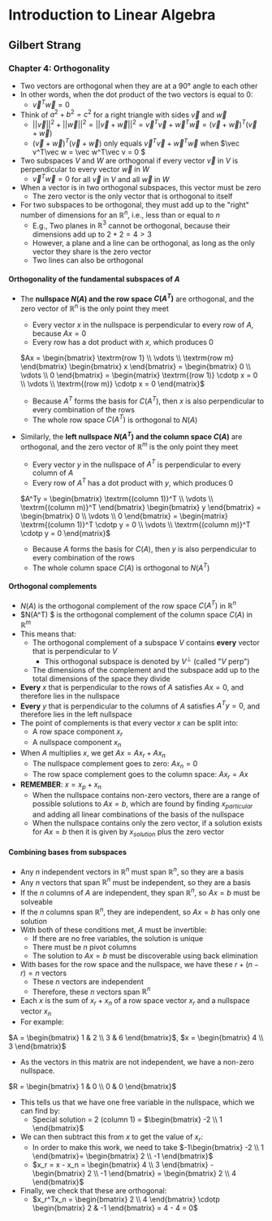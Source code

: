 # Introduction to Linear Algebra

## Gilbert Strang

### Chapter 4: Orthogonality

* Two vectors are orthogonal when they are at a 90° angle to each other
* In other words, when the dot product of the two vectors is equal to 0:
  * $\vec v^T\vec w = 0$
* Think of $a^2 + b^2 = c^2$ for a right triangle with sides $\vec v$ and $\vec w$
  * $||\vec v||^2 + ||\vec w||^2 = ||\vec v + \vec w||^2 = \vec v^T\vec v + \vec w^T\vec w = (\vec v + \vec w)^T(\vec v + \vec w)$
  * $(\vec v + \vec w)^T(\vec v + \vec w)$ only equals $\vec v^T\vec v + \vec w^T\vec w$ when $\vec v^T\vec w = \vec w^T\vec v = 0 $
* Two subspaces $V$ and $W$ are orthogonal if every vector $\vec v$ in $V$ is perpendicular to every vector $\vec w$ in $W$
  * $\vec v^T\vec w = 0$ for all $\vec v$ in $V$ and all $\vec w$ in $W$
* When a vector is in two orthogonal subspaces, this vector must be zero
  * The zero vector is the only vector that is orthogonal to itself
* For two subspaces to be orthogonal, they must add up to the "right" number of dimensions for an $\mathbb{R}^n$, i.e., less than or equal to $n$
  * E.g., Two planes in $\mathbb{R}^3$ cannot be orthogonal, because their dimensions add up to $2 + 2 = 4 > 3$
  * However, a plane and a line can be orthogonal, as long as the only vector they share is the zero vector
  * Two lines can also be orthogonal

#### Orthogonality of the fundamental subspaces of $A$

* The **nullspace $N(A)$ and the row space $C(A^T)$** are orthogonal, and the zero vector of $\mathbb{R}^n$ is the only point they meet

  * Every vector $x$ in the nullspace is perpendicular to every row of $A$, because $Ax = 0$
  * Every row has a dot product with $x$, which produces 0

  $Ax = \begin{bmatrix} \textrm{row 1} \\ \vdots \\ \textrm{row m} \end{bmatrix} \begin{bmatrix} x \end{bmatrix} = \begin{bmatrix} 0 \\ \vdots \\ 0 \end{bmatrix} = \begin{matrix} \textrm{(row 1)} \cdotp x = 0 \\ \vdots \\ \textrm{(row m)} \cdotp x = 0 \end{matrix}$

  * Because $A^T$ forms the basis for $C(A^T)$, then $x$ is also perpendicular to every combination of the rows
  * The whole row space $C(A^T)$ is orthogonal to $N(A)$

* Similarly, the **left nullspace $N(A^T)$ and the column space $C(A)$** are orthogonal, and the zero vector of $\mathbb{R}^m$ is the only point they meet

  * Every vector $y$ in the nullspace of $A^T$ is perpendicular to every column of $A$
  * Every row of $A^T$ has a dot product with $y$, which produces 0

  $A^Ty = \begin{bmatrix} \textrm{(column 1)}^T \\ \vdots \\ \textrm{(column m)}^T \end{bmatrix} \begin{bmatrix} y \end{bmatrix} = \begin{bmatrix} 0 \\ \vdots \\ 0 \end{bmatrix} = \begin{matrix} \textrm{(column 1)}^T \cdotp y = 0 \\ \vdots \\ \textrm{(column m)}^T \cdotp y = 0 \end{matrix}$

  * Because $A$ forms the basis for $C(A)$, then $y$ is also perpendicular to every combination of the rows
  * The whole column space $C(A)$ is orthogonal to $N(A^T)$

#### Orthogonal complements

* $N(A)$ is the orthogonal complement of the row space $C(A^T)$ in $\mathbb{R}^n$
* $N(A^T) $ is the orthogonal complement of the column space $C(A)$ in $\mathbb{R}^m$
* This means that:
  * The orthogonal complement of a subspace $V$ contains **every** vector that is perpendicular to $V$
    * This orthogonal subspace is denoted by $V^{\perp}$ (called "$V$ perp")
  * The dimensions of the complement and the subspace add up to the total dimensions of the space they divide
* **Every** $x$ that is perpendicular to the rows of $A$ satisfies $Ax = 0$, and therefore lies in the nullspace
* **Every** $y$ that is perpendicular to the columns of $A$ satisfies $A^Ty = 0$, and therefore lies in the left nullspace
* The point of complements is that every vector $x$ can be split into:
  * A row space component $x_r$
  * A nullspace component $x_n$
* When $A$ multiplies $x$, we get $Ax = Ax_r + Ax_n$
  * The nullspace complement goes to zero: $Ax_n = 0$
  * The row space complement goes to the column space: $Ax_r = Ax$
* **REMEMBER**: $x = x_p + x_n$ 
  * When the nullspace contains non-zero vectors, there are a range of possible solutions to $Ax = b$, which are found by finding $x_{particular}$ and adding all linear combinations of the basis of the nullspace
  * When the nullspace contains only the zero vector, if a solution exists for $Ax = b$ then it is given by $x_{solution}$ plus the zero vector

#### Combining bases from subspaces

* Any $n$ independent vectors in $\mathbb{R}^n$ must span $\mathbb{R}^n$, so they are a basis
* Any $n$ vectors that span $\mathbb{R}^n$ must be independent, so they are a basis
* If the $n$ columns of $A$ are independent, they span $\mathbb{R}^n$, so $Ax = b$ must be solveable
* If the $n$ columns span $\mathbb{R}^n$, they are independent, so $Ax = b$ has only one solution
* With both of these conditions met, $A$ must be invertible:
  * If there are no free variables, the solution is unique
  * There must be $n$ pivot columns
  * The solution to $Ax = b$ must be discoverable using back elimination
* With bases for the row space and the nullspace, we have these $r + (n - r) = n$ vectors
  * These $n$ vectors are independent
  * Therefore, these $n$ vectors span $\mathbb{R}^n$
* Each $x$ is the sum of $x_r + x_n$ of a row space vector $x_r$ and a nullspace vector $x_n$
* For example:

$A = \begin{bmatrix} 1 & 2 \\ 3 & 6 \end{bmatrix}$, $x = \begin{bmatrix} 4 \\ 3 \end{bmatrix}$

* As the vectors in this matrix are not independent, we have a non-zero nullspace.

$R = \begin{bmatrix} 1 & 0 \\ 0 & 0 \end{bmatrix}$

* This tells us that we have one free variable in the nullspace, which we can find by:
  * Special solution = 2 (column 1) = $\begin{bmatrix} -2 \\ 1 \end{bmatrix}$
* We can then subtract this from $x$ to get the value of $x_r$:
  * In order to make this work, we need to take $-1\begin{bmatrix} -2 \\ 1 \end{bmatrix}= \begin{bmatrix} 2 \\ -1 \end{bmatrix}$
  * $x_r = x - x_n = \begin{bmatrix} 4 \\ 3 \end{bmatrix} - \begin{bmatrix} 2 \\ -1 \end{bmatrix} = \begin{bmatrix} 2 \\ 4 \end{bmatrix}$
* Finally, we check that these are orthogonal:
  * $x_r^Tx_n = \begin{bmatrix} 2 \\ 4 \end{bmatrix} \cdotp \begin{bmatrix} 2 & -1 \end{bmatrix} = 4 - 4 = 0$





